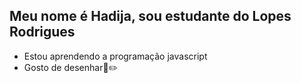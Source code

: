 ## Meu nome é Hadija, sou estudante do Lopes Rodrigues
- Estou aprendendo a programação javascript
- Gosto de desenhar💙✏️
